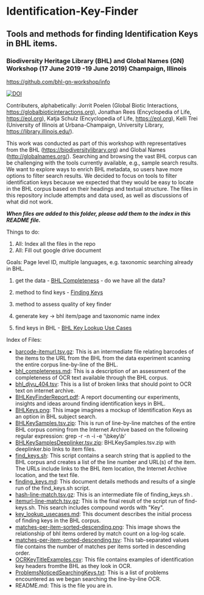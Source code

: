 # Identification-Key-Finder
## Tools and methods for finding Identification Keys in BHL items. 
### Biodiversity Heritage Library (BHL) and Global Names (GN) Workshop (17 June 2019 -19 June 2019) Champaign, Illinois

https://github.com/bhl-gn-workshop/info

[![DOI](https://zenodo.org/badge/192409609.svg)](https://zenodo.org/badge/latestdoi/192409609)

Contributers, alphabetically: Jorrit Poelen (Global Biotic Interactions, https://globalbioticinteractions.org), Jonathan Rees (Encyclopedia of Life, https://eol.org), Katja Schulz (Encyclopedia of Life, https://eol.org), Kelli Trei (University of Illinois at Urbana-Champaign, University Library, https://library.illinois.edu/).

This work was conducted as part of this workshop with representatives from the BHL (https://biodiversitylibrary.org) and Global Names (http://globalnames.org/). Searching and browsing the vast BHL corpus can be challenging with the tools currently available, e.g., sample search results. We want to explore ways to enrich BHL metadata, so users have more options to filter search results. We decided to focus on tools to filter identification keys because we expected that they would be easy to locate in the BHL corpus based on their headings and textual structure. The files in this repository include attempts and data used, as well as discussions of what did not work.

**_When files are added to this folder, please add them to the index in this README file._**

Things to do:

1. All: Index all the files in the repo
2. All: Fill out google drive document

Goals: Page level ID, multiple languages, e.g. taxonomic searching already in BHL.

1. get the data - [BHL Completeness](./bhl_completeness.md) - do we have all the data?

2. method to find keys - [Finding Keys](./finding_keys.md) 

3. method to assess quality of key finder

4. generate key -> bhl item/page and taxonomic name index

5. find keys in BHL - [BHL Key Lookup Use Cases](./key_lookup_usecases.md)

Index of Files:

 * [barcode-itemurl.tsv.gz](./barcode-itemurl.tsv.gz): This is an intermediate file relating barcodes of the items to the URL from the BHL from the data experiment scanning the entire corpus line-by-line of the BHL.
 * [bhl_completeness.md](./bhl_completeness.md): This is a description of an assessment of the completeness of OCR text available through the BHL corpus.
 * [bhl_djvu_404.tsv](./bhl_djvu_404.tsv): This is a list of broken links that should point to OCR text on internet archive.
 * [BHLKeyFinderReport.pdf](./BHLKeyFinderReport.pdf): A report documenting our experiments, insights and ideas around finding identification keys in BHL. 
 * [BHLKeys.png](./BHLKeys.png): This image imagines a mockup of Identification Keys as an option in BHL subject search.
 * [BHLKeySamples.tsv.zip](./BHLKeySamples.tsv.zip): This is run of line-by-line matches of the entire BHL corpus coming from the Internet Archive based on the following regular expression: grep -r -n -i -e '\bkey\b'
 * [BHLKeySamplesDeeplinker.tsv.zip](./BHLKeySamplesDeeplinker.tsv.zip): BHLKeySamples.tsv.zip with deeplinker.bio links to item files.
 * [find_keys.sh](./find_keys.sh): This script contains a search string that is applied to the BHL corpus and creates a list of the line number and URL(s) of the item. The URLs include links to the BHL item location, the Internet Archive location, and the text file.
 * [finding_keys.md](./finding_keys.md): This document details methods and results of a single run of the find_keys.sh script.
* [hash-line-match.tsv.gz](./hash-line-match.tsv.gz): This is an intermediate file of finding_keys.sh .
 * [itemurl-line-match.tsv.gz](./itemurl-line-match.tsv.gz): This is the final result of the script run of find-keys.sh. This search includes compound words with "Key".
 * [key_lookup_usecases.md](./key_lookup_usecases.md): This document describes the initial process of finding keys in the BHL corpus.
 * [matches-per-item-sorted-descending.png](./matches-per-item-sorted-descending.png): This image shows the relationship of bhl items ordered by match count on a log-log scale.
 * [matches-per-item-sorted-descending.tsv](./matches-per-item-sorted-descending.tsv): This tab-separated values file contains the number of matches per items sorted in descending order.
 * [OCRKeyTitleExamples.csv](./OCRKeyTitleExamples.csv): This file contains examples of identification key headers fromthe BHL as they look in OCR.
 * [ProblemsNoticedSearchingKeys.txt](./ProblemsNoticedSearchingKeys.txt): This is a list of problems encountered as we began searching the line-by-line OCR.
 * README.md: This is the file you are in.
	
